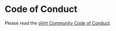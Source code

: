 # Code of Conduct

Please read the [oVirt Community Code of Conduct](https://www.ovirt.org/community/about/community-guidelines.html).
